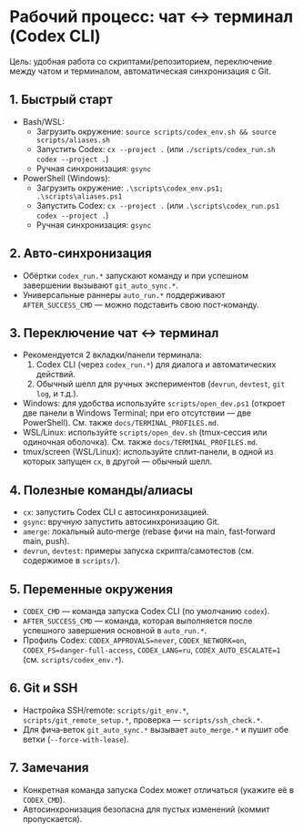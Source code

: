 # Рабочий процесс: чат ↔ терминал (Codex CLI)

Цель: удобная работа со скриптами/репозиторием, переключение между чатом и терминалом, автоматическая синхронизация с Git.

## 1. Быстрый старт
- Bash/WSL:
  - Загрузить окружение: `source scripts/codex_env.sh && source scripts/aliases.sh`
  - Запустить Codex: `cx --project .` (или `./scripts/codex_run.sh codex --project .`)
  - Ручная синхронизация: `gsync`
- PowerShell (Windows):
  - Загрузить окружение: `.\scripts\codex_env.ps1; .\scripts\aliases.ps1`
  - Запустить Codex: `cx --project .` (или `.\scripts\codex_run.ps1 codex --project .`)
  - Ручная синхронизация: `gsync`

## 2. Авто‑синхронизация
- Обёртки `codex_run.*` запускают команду и при успешном завершении вызывают `git_auto_sync.*`.
- Универсальные раннеры `auto_run.*` поддерживают `AFTER_SUCCESS_CMD` — можно подставить свою пост‑команду.

## 3. Переключение чат ↔ терминал
- Рекомендуется 2 вкладки/панели терминала:
  1) Codex CLI (через `codex_run.*`) для диалога и автоматических действий.
  2) Обычный шелл для ручных экспериментов (`devrun`, `devtest`, `git log`, и т.д.).
- Windows: для удобства используйте `scripts/open_dev.ps1` (откроет две панели в Windows Terminal; при его отсутствии — две PowerShell). См. также `docs/TERMINAL_PROFILES.md`.
- WSL/Linux: используйте `scripts/open_dev.sh` (tmux‑сессия или одиночная оболочка). См. также `docs/TERMINAL_PROFILES.md`.
- tmux/screen (WSL/Linux): используйте сплит‑панели, в одной из которых запущен `cx`, в другой — обычный шелл.

## 4. Полезные команды/алиасы
- `cx`: запустить Codex CLI с автосинхронизацией.
- `gsync`: вручную запустить автосинхронизацию Git.
- `amerge`: локальный auto‑merge (rebase фичи на main, fast‑forward main, push).
- `devrun`, `devtest`: примеры запуска скрипта/самотестов (см. содержимое в `scripts/`).

## 5. Переменные окружения
- `CODEX_CMD` — команда запуска Codex CLI (по умолчанию `codex`).
- `AFTER_SUCCESS_CMD` — команда, которая выполняется после успешного завершения основной в `auto_run.*`.
- Профиль Codex: `CODEX_APPROVALS=never`, `CODEX_NETWORK=on`, `CODEX_FS=danger-full-access`, `CODEX_LANG=ru`, `CODEX_AUTO_ESCALATE=1` (см. `scripts/codex_env.*`).

## 6. Git и SSH
- Настройка SSH/remote: `scripts/git_env.*`, `scripts/git_remote_setup.*`, проверка — `scripts/ssh_check.*`.
- Для фича‑веток `git_auto_sync.*` вызывает `auto_merge.*` и пушит обе ветки (`--force-with-lease`).

## 7. Замечания
- Конкретная команда запуска Codex может отличаться (укажите её в `CODEX_CMD`).
- Автосинхронизация безопасна для пустых изменений (коммит пропускается).
